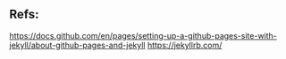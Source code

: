 
## Refs:
https://docs.github.com/en/pages/setting-up-a-github-pages-site-with-jekyll/about-github-pages-and-jekyll
https://jekyllrb.com/
